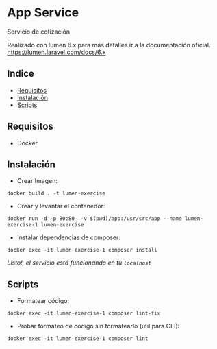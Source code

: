# App Service


Servicio de cotización 




Realizado con lumen 6.x para más detalles ir a la documentación oficial.
https://lumen.laravel.com/docs/6.x




## Indice
-   [Requisitos](#requisitos)
-   [Instalación](#instalación)
-   [Scripts](#scripts)


## Requisitos
-   Docker


## Instalación


- Crear Imagen:
```
docker build . -t lumen-exercise
```
- Crear y levantar el contenedor:
```
docker run -d -p 80:80  -v $(pwd)/app:/usr/src/app --name lumen-exercise-1 lumen-exercise
```
- Instalar dependencias de composer:
```
docker exec -it lumen-exercise-1 composer install
```


*Listo!, el servicio está funcionando en tu `localhost`* 


## Scripts


- Formatear código:
```
docker exec -it lumen-exercise-1 composer lint-fix
```


- Probar formateo de código sin formatearlo (útil para CLI):
```
docker exec -it lumen-exercise-1 composer lint
```
